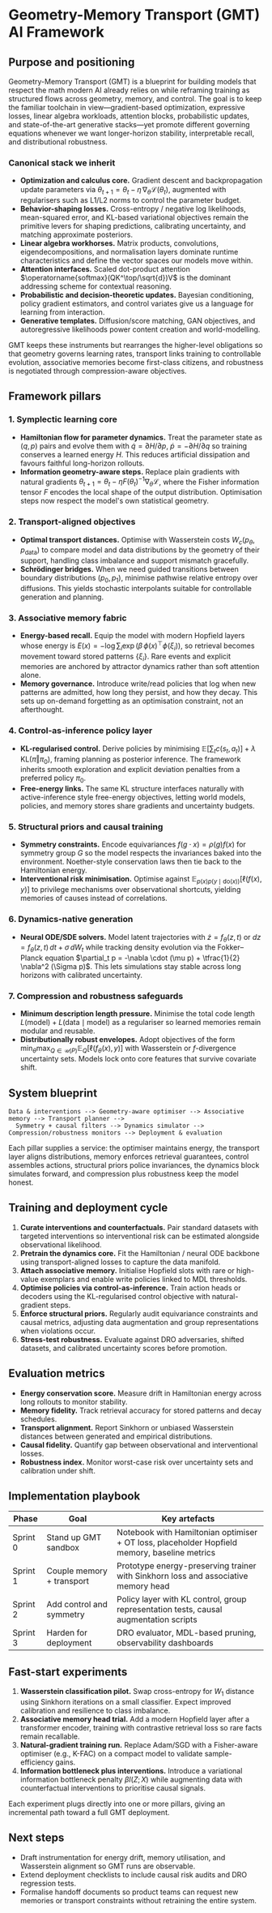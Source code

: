 # Geometry-Memory Transport (GMT) AI Framework

## Purpose and positioning
Geometry-Memory Transport (GMT) is a blueprint for building models that respect the math modern AI already relies on while
reframing training as structured flows across geometry, memory, and control. The goal is to keep the familiar toolchain in
view—gradient-based optimization, expressive losses, linear algebra workloads, attention blocks, probabilistic updates, and
state-of-the-art generative stacks—yet promote different governing equations whenever we want longer-horizon stability,
interpretable recall, and distributional robustness.

### Canonical stack we inherit
- **Optimization and calculus core.** Gradient descent and backpropagation update parameters via
  $\theta_{t+1} = \theta_t - \eta\,\nabla_\theta \mathcal{L}(\theta_t)$, augmented with regularisers such as L1/L2 norms to
  control the parameter budget.
- **Behavior-shaping losses.** Cross-entropy / negative log likelihoods, mean-squared error, and KL-based variational objectives
  remain the primitive levers for shaping predictions, calibrating uncertainty, and matching approximate posteriors.
- **Linear algebra workhorses.** Matrix products, convolutions, eigendecompositions, and normalisation layers dominate runtime
  characteristics and define the vector spaces our models move within.
- **Attention interfaces.** Scaled dot-product attention $\operatorname{softmax}(QK^\top/\sqrt{d})V$ is the dominant
  addressing scheme for contextual reasoning.
- **Probabilistic and decision-theoretic updates.** Bayesian conditioning, policy gradient estimators, and control variates give us
  a language for learning from interaction.
- **Generative templates.** Diffusion/score matching, GAN objectives, and autoregressive likelihoods power content creation and
  world-modelling.

GMT keeps these instruments but rearranges the higher-level obligations so that geometry governs learning rates, transport links
training to controllable evolution, associative memories become first-class citizens, and robustness is negotiated through
compression-aware objectives.

## Framework pillars

### 1. Symplectic learning core
- **Hamiltonian flow for parameter dynamics.** Treat the parameter state as $(q, p)$ pairs and evolve them with
  $\dot{q} = \partial H/\partial p$, $\dot{p} = -\partial H/\partial q$ so training conserves a learned energy $H$. This reduces
  artificial dissipation and favours faithful long-horizon rollouts.
- **Information geometry-aware steps.** Replace plain gradients with natural gradients
  $\theta_{t+1} = \theta_t - \eta F(\theta_t)^{-1} \nabla_\theta \mathcal{L}$, where the Fisher information tensor $F$ encodes the
  local shape of the output distribution. Optimisation steps now respect the model's own statistical geometry.

### 2. Transport-aligned objectives
- **Optimal transport distances.** Optimise with Wasserstein costs $W_c(p_\theta, p_{\text{data}})$ to compare model and data
  distributions by the geometry of their support, handling class imbalance and support mismatch gracefully.
- **Schrödinger bridges.** When we need guided transitions between boundary distributions $(p_0, p_1)$, minimise pathwise relative
  entropy over diffusions. This yields stochastic interpolants suitable for controllable generation and planning.

### 3. Associative memory fabric
- **Energy-based recall.** Equip the model with modern Hopfield layers whose energy is
  $E(x) = -\log \sum_i \exp(\beta\, \phi(x)^\top \phi(\xi_i))$, so retrieval becomes movement toward stored patterns
  $\{\xi_i\}$. Rare events and explicit memories are anchored by attractor dynamics rather than soft attention alone.
- **Memory governance.** Introduce write/read policies that log when new patterns are admitted, how long they persist, and how
  they decay. This sets up on-demand forgetting as an optimisation constraint, not an afterthought.

### 4. Control-as-inference policy layer
- **KL-regularised control.** Derive policies by minimising
  $\mathbb{E}[\sum_t c(s_t, a_t)] + \lambda\,\mathrm{KL}(\pi \Vert \pi_0)$, framing planning as posterior inference. The
  framework inherits smooth exploration and explicit deviation penalties from a preferred policy $\pi_0$.
- **Free-energy links.** The same KL structure interfaces naturally with active-inference style free-energy objectives, letting
  world models, policies, and memory stores share gradients and uncertainty budgets.

### 5. Structural priors and causal training
- **Symmetry constraints.** Encode equivariances $f(g \cdot x) = \rho(g) f(x)$ for symmetry group $G$ so the model respects the
  invariances baked into the environment. Noether-style conservation laws then tie back to the Hamiltonian energy.
- **Interventional risk minimisation.** Optimise against $\mathbb{E}_{p(x) p(y \mid \mathrm{do}(x))}[\ell(f(x), y)]$ to privilege
  mechanisms over observational shortcuts, yielding memories of causes instead of correlations.

### 6. Dynamics-native generation
- **Neural ODE/SDE solvers.** Model latent trajectories with $\dot{z} = f_\theta(z, t)$ or
  $dz = f_\theta(z, t)\,dt + \sigma\,dW_t$ while tracking density evolution via the Fokker–Planck equation
  $\partial_t p = -\nabla \cdot (\mu p) + \tfrac{1}{2} \nabla^2 (\Sigma p)$. This lets simulations stay stable across long
  horizons with calibrated uncertainty.

### 7. Compression and robustness safeguards
- **Minimum description length pressure.** Minimise the total code length $L(\text{model}) + L(\text{data} \mid \text{model})$ as a
  regulariser so learned memories remain modular and reusable.
- **Distributionally robust envelopes.** Adopt objectives of the form
  $\min_\theta \max_{Q \in \mathcal{U}(P)} \mathbb{E}_{Q}[\ell(f_\theta(x), y)]$ with Wasserstein or $f$-divergence uncertainty
  sets. Models lock onto core features that survive covariate shift.

## System blueprint
```
Data & interventions --> Geometry-aware optimiser --> Associative memory --> Transport planner -->
  Symmetry + causal filters --> Dynamics simulator --> Compression/robustness monitors --> Deployment & evaluation
```
Each pillar supplies a service: the optimiser maintains energy, the transport layer aligns distributions, memory enforces
retrieval guarantees, control assembles actions, structural priors police invariances, the dynamics block simulates forward, and
compression plus robustness keep the model honest.

## Training and deployment cycle
1. **Curate interventions and counterfactuals.** Pair standard datasets with targeted interventions so interventional risk can be
   estimated alongside observational likelihood.
2. **Pretrain the dynamics core.** Fit the Hamiltonian / neural ODE backbone using transport-aligned losses to capture the data
   manifold.
3. **Attach associative memory.** Initialise Hopfield slots with rare or high-value exemplars and enable write policies linked to
   MDL thresholds.
4. **Optimise policies via control-as-inference.** Train action heads or decoders using the KL-regularised control objective with
   natural-gradient steps.
5. **Enforce structural priors.** Regularly audit equivariance constraints and causal metrics, adjusting data augmentation and
   group representations when violations occur.
6. **Stress-test robustness.** Evaluate against DRO adversaries, shifted datasets, and calibrated uncertainty scores before
   promotion.

## Evaluation metrics
- **Energy conservation score.** Measure drift in Hamiltonian energy across long rollouts to monitor stability.
- **Memory fidelity.** Track retrieval accuracy for stored patterns and decay schedules.
- **Transport alignment.** Report Sinkhorn or unbiased Wasserstein distances between generated and empirical distributions.
- **Causal fidelity.** Quantify gap between observational and interventional losses.
- **Robustness index.** Monitor worst-case risk over uncertainty sets and calibration under shift.

## Implementation playbook
| Phase | Goal | Key artefacts |
|-------|------|---------------|
| Sprint 0 | Stand up GMT sandbox | Notebook with Hamiltonian optimiser + OT loss, placeholder Hopfield memory, baseline metrics |
| Sprint 1 | Couple memory + transport | Prototype energy-preserving trainer with Sinkhorn loss and associative memory head |
| Sprint 2 | Add control and symmetry | Policy layer with KL control, group representation tests, causal augmentation scripts |
| Sprint 3 | Harden for deployment | DRO evaluator, MDL-based pruning, observability dashboards |

## Fast-start experiments
1. **Wasserstein classification pilot.** Swap cross-entropy for $W_1$ distance using Sinkhorn iterations on a small classifier.
   Expect improved calibration and resilience to class imbalance.
2. **Associative memory head trial.** Add a modern Hopfield layer after a transformer encoder, training with contrastive retrieval
   loss so rare facts remain recallable.
3. **Natural-gradient training run.** Replace Adam/SGD with a Fisher-aware optimiser (e.g., K-FAC) on a compact model to validate
   sample-efficiency gains.
4. **Information bottleneck plus interventions.** Introduce a variational information bottleneck penalty $\beta I(Z; X)$ while
   augmenting data with counterfactual interventions to prioritise causal signals.

Each experiment plugs directly into one or more pillars, giving an incremental path toward a full GMT deployment.

## Next steps
- Draft instrumentation for energy drift, memory utilisation, and Wasserstein alignment so GMT runs are observable.
- Extend deployment checklists to include causal risk audits and DRO regression tests.
- Formalise handoff documents so product teams can request new memories or transport constraints without retraining the entire
  system.

